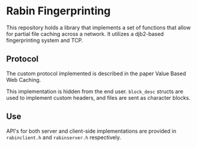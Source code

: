 # Rabin Fingerprinting


This repository holds a library that implements a set of functions that allow for partial file caching across a network. It utilizes a djb2-based fingerprinting system and TCP.


## Protocol

The custom protocol implemented is described in the paper Value Based Web Caching.

This implementation is hidden from the end user. `block_desc` structs are used to implement custom headers, and files are sent as character blocks.


## Use

API's for both server and client-side implementations are provided in `rabinclient.h` and `rabinserver.h` respectively.






